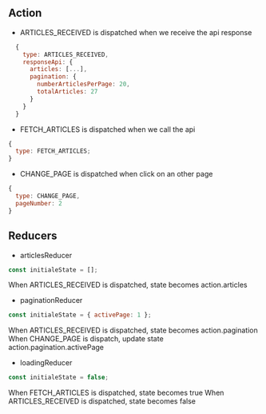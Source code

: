 ## Action

- ARTICLES_RECEIVED is dispatched when we receive the api response

```javascript
  {
    type: ARTICLES_RECEIVED,
    responseApi: {
      articles: [...],
      pagination: {
        numberArticlesPerPage: 20,
        totalArticles: 27
      }
    }
  }
```

- FETCH_ARTICLES is dispatched when we call the api

```javascript
{
  type: FETCH_ARTICLES;
}
```

- CHANGE_PAGE is dispatched when click on an other page

```javascript
{
  type: CHANGE_PAGE,
  pageNumber: 2
}
```

## Reducers

- articlesReducer

```javascript
const initialeState = [];
```

When ARTICLES_RECEIVED is dispatched, state becomes action.articles

- paginationReducer

```javascript
const initialeState = { activePage: 1 };
```

When ARTICLES_RECEIVED is dispatched, state becomes action.pagination
When CHANGE_PAGE is dispatch, update state action.pagination.activePage

- loadingReducer

```javascript
const initialeState = false;
```

When FETCH_ARTICLES is dispatched, state becomes true
When ARTICLES_RECEIVED is dispatched, state becomes false
